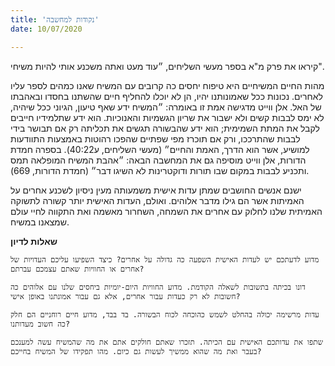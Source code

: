 ```yaml
---
title: 'נקודות למחשבה'
date: 10/07/2020

---
```


קיראו את פרק מ"א בספר מעשי השליחים, ״עוד מעט ואתה משכנע אותי להיות משיחי".

מהות החיים המשיחיים היא טיפוח יחסים כה קרובים עם המשיח שאנו כמהים לספר עליו לאחרים. נכונות ככל שאמונותנו יהיו, הן לא יוכלו להחליף חיים שהשתנו בחסדו ובאהבתו של האל. אלן ווייט מדגישה אמת זו באומרה: ״המשיח ידע שאף טיעון, הגיוני ככל שיהיה, לא ימס לבבות קשים ולא ישבור את שריון הגשמיות והאנוכיות. הוא ידע שתלמידיו חייבים לקבל את המתת השמימית; הוא ידע שהבשורה תגשים את תכליתה רק אם תבושר בידי לבבות שהתרככו, ורק אם תוכרז מפי שפתיים שהפכו רהוטות באמצעות התוודעות למושיע, אשר הוא הדרך, האמת והחיים״ (מעשי השליחים, ע40:22). בספרה חמדת הדורות, אלן ווייט מוסיפה גם את המחשבה הבאה: ״אהבת המשיח המופלאה תמס ותכניע לבבות במקום שבו תורות ודוקטרינות לא השיגו דבר״ (חמדת הדורות, 669).

ישנם אנשים החושבים שמתן עדות אישית משמעותה מעין ניסיון לשכנע אחרים על האמיתות אשר הם גילו מדבר אלוהים. ואולם, העדות האישית יותר קשורה לתשוקה האמיתית שלנו לחלוק עם אחרים את השמחה, השחרור מאשמה ואת התקווה לחיי עולם שמצאנו במשיח.

**שאלות לדיון**

`מדוע לדעתכם יש לעדות האישית השפעה כה גדולה על אחרים? כיצד השפיעו עליכם העדויות של אחרים או החוויות שאתם עצמכם עברתם?`

`דונו בכיתה בתשובות לשאלה הקודמת. מדוע החוויות היום-יומיות ביחסים שלנו עם אלוהים כה חשובות לא רק כעדות עבור אחרים, אלא גם עבור אמונתנו באופן אישי?`

`עדות מרשימה יכולה בהחלט לשמש כהוכחה לכוח הבשורה. בד בבד, מדוע חיים רוחניים הם חלק כה חשוב מעדותנו?`

`שתפו את עדותכם האישית עם הכיתה. תזכרו שאתם חולקים אתם את מה שהמשיח עשה למענכם בעבר ואת מה שהוא ממשיך לעשות גם כיום. מהו תפקידו של המשיח בחייכם?`